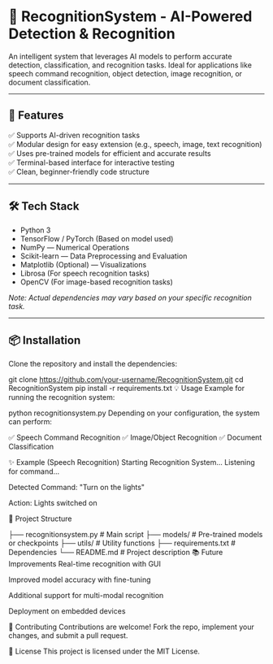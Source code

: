 # 🎯 RecognitionSystem - AI-Powered Detection & Recognition

An intelligent system that leverages AI models to perform accurate detection, classification, and recognition tasks. Ideal for applications like speech command recognition, object detection, image recognition, or document classification.

---

## 🚀 Features

✅ Supports AI-driven recognition tasks  
✅ Modular design for easy extension (e.g., speech, image, text recognition)  
✅ Uses pre-trained models for efficient and accurate results  
✅ Terminal-based interface for interactive testing  
✅ Clean, beginner-friendly code structure  

---

## 🛠️ Tech Stack

- Python 3  
- TensorFlow / PyTorch (Based on model used)  
- NumPy — Numerical Operations  
- Scikit-learn — Data Preprocessing and Evaluation  
- Matplotlib (Optional) — Visualizations  
- Librosa (For speech recognition tasks)  
- OpenCV (For image-based recognition tasks)  

*Note: Actual dependencies may vary based on your specific recognition task.*

---

## 📦 Installation

Clone the repository and install the dependencies:

git clone https://github.com/your-username/RecognitionSystem.git
cd RecognitionSystem
pip install -r requirements.txt
💡 Usage
Example for running the recognition system:

python recognitionsystem.py
Depending on your configuration, the system can perform:

✅ Speech Command Recognition
✅ Image/Object Recognition
✅ Document Classification

✨ Example (Speech Recognition)
Starting Recognition System...
Listening for command...

Detected Command: "Turn on the lights"

Action: Lights switched on

📁 Project Structure

├── recognitionsystem.py      # Main script
├── models/                   # Pre-trained models or checkpoints
├── utils/                    # Utility functions
├── requirements.txt          # Dependencies
└── README.md                 # Project description
📚 Future Improvements
Real-time recognition with GUI

Improved model accuracy with fine-tuning

Additional support for multi-modal recognition

Deployment on embedded devices

🤝 Contributing
Contributions are welcome! Fork the repo, implement your changes, and submit a pull request.

📜 License
This project is licensed under the MIT License.
